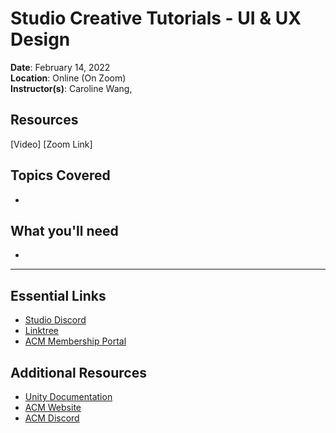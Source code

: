# Studio Creative Tutorials - UI & UX Design
 
**Date**: February 14, 2022<br>
**Location**: Online (On Zoom)<br>
**Instructor(s)**: Caroline Wang, 
 
## Resources
[Video]
[Zoom Link]
 
## Topics Covered
* 
 
## What you'll need
* 
---


## Essential Links
- [Studio Discord](https://discord.com/invite/bBk2Mcw)
- [Linktree](https://linktr.ee/acmstudio)
- [ACM Membership Portal](https://members.uclaacm.com/)
## Additional Resources
- [Unity Documentation](https://docs.unity3d.com/Manual/index.html)
- [ACM Website](https://www.uclaacm.com/)
- [ACM Discord](https://discord.com/invite/eWmzKsY)
